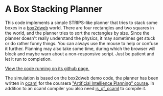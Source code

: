 A Box Stacking Planner
======================

This code implements a simple STRIPS-like planner that tries to stack
some boxes in a [box2dweb](http://code.google.com/p/box2dweb/) world.
There are four rectangles and two squares in the world, and the
planner tries to sort the rectangles by size.  Since the planner
doesn't really understand the physics, it may sometimes get stuck or
do rather funny things. You can always use the mouse to help or
confuse it further.  Planning may also take some time, during which
the browser will block and maybe warn about a non-responsive
script. Just be patient and let it run to completion.

[View the code running on its github page.](http://fhars.github.com/boxworld/)

The simulation is based on the box2dweb demo code, the planner has
been written in [ocaml](http://www.ocaml.org) for the coursera
["Artificial Intellience Planning"
course](https://www.coursera.org/course/aiplan). In addition to an ocaml
compiler you also need [js_of_ocaml](http://ocsigen.org/js_of_ocaml/)
to compile it.

